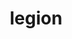 ---
title: "legion"
layout: cache
categories: [package, develop]
meta: {"versions": ["21.03.0"], "compilers": ["gcc@7.5.0"]}
spec_files: 
 - spec-0.json
spec_names:
 - 'legion@21.03.0%gcc@7.5.0~bindings~bounds_checks~cuda~cuda_hijack~cuda_unsupported_compiler~enable_tls~fortran~gasnet_debug~hdf5~hwloc~ipo~kokkos+libdl~openmp~papi~privilege_checks~python~redop_complex~shared~spy+zlib build_type=RelWithDebInfo conduit=none cuda_arch=70 cxxstd=11 gasnet_root=none max_dims=3 max_fields=512 network=none output_level=warning arch=linux-ubuntu18.04-x86_64 ^berkeley-db@18.1.40%gcc@7.5.0+cxx~docs+stl patches=b231fcc arch=linux-ubuntu18.04-x86_64 ^bzip2@1.0.8%gcc@7.5.0~debug~pic+shared arch=linux-ubuntu18.04-x86_64 ^cmake@3.23.1%gcc@7.5.0~doc+ncurses+ownlibs~qt build_type=Release arch=linux-ubuntu18.04-x86_64 ^diffutils@3.8%gcc@7.5.0 arch=linux-ubuntu18.04-x86_64 ^gdbm@1.19%gcc@7.5.0 arch=linux-ubuntu18.04-x86_64 ^libiconv@1.16%gcc@7.5.0 libs=shared,static arch=linux-ubuntu18.04-x86_64 ^ncurses@6.2%gcc@7.5.0~symlinks+termlib abi=none arch=linux-ubuntu18.04-x86_64 ^openssl@1.1.1o%gcc@7.5.0~docs~shared certs=system arch=linux-ubuntu18.04-x86_64 ^perl@5.34.1%gcc@7.5.0+cpanm+shared+threads arch=linux-ubuntu18.04-x86_64 ^pkgconf@1.8.0%gcc@7.5.0 arch=linux-ubuntu18.04-x86_64 ^readline@8.1%gcc@7.5.0 arch=linux-ubuntu18.04-x86_64 ^zlib@1.2.12%gcc@7.5.0+optimize+pic+shared patches=0d38234 arch=linux-ubuntu18.04-x86_64'
---